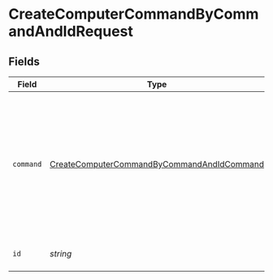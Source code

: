 # CreateComputerCommandByCommandAndIdRequest


## Fields

| Field                                                                                                                                                                                                                                                  | Type                                                                                                                                                                                                                                                   | Required                                                                                                                                                                                                                                               | Description                                                                                                                                                                                                                                            |
| ------------------------------------------------------------------------------------------------------------------------------------------------------------------------------------------------------------------------------------------------------ | ------------------------------------------------------------------------------------------------------------------------------------------------------------------------------------------------------------------------------------------------------ | ------------------------------------------------------------------------------------------------------------------------------------------------------------------------------------------------------------------------------------------------------ | ------------------------------------------------------------------------------------------------------------------------------------------------------------------------------------------------------------------------------------------------------ |
| `command`                                                                                                                                                                                                                                              | [CreateComputerCommandByCommandAndIdCommand](../../models/operations/createcomputercommandbycommandandidcommand.md)                                                                                                                                    | :heavy_check_mark:                                                                                                                                                                                                                                     | Command to send (SettingsEnableBluetooth and SettingsDisableBluetooth require macOS 10.13.4 or later, EnableRemoteDesktop and DisableRemoteDesktop require macOS 10.14.4, ScheduleOSUpdate (deprecated on 2022-10-17) requires macOS 10.12.0 or later) |
| `id`                                                                                                                                                                                                                                                   | *string*                                                                                                                                                                                                                                               | :heavy_check_mark:                                                                                                                                                                                                                                     | Computer ID - supports comma separated values (e.g. id/8,10,55)                                                                                                                                                                                        |